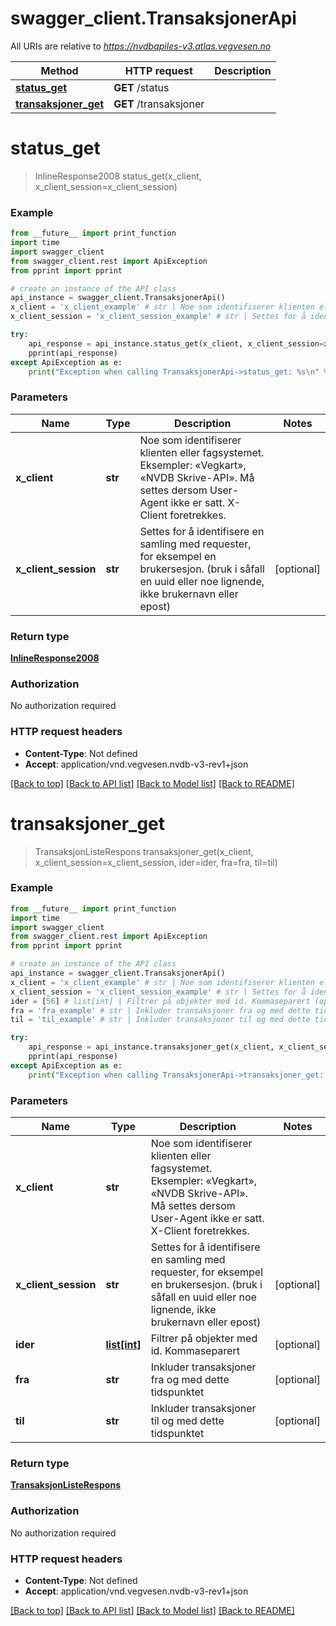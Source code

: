 # swagger_client.TransaksjonerApi

All URIs are relative to *https://nvdbapiles-v3.atlas.vegvesen.no*

Method | HTTP request | Description
------------- | ------------- | -------------
[**status_get**](TransaksjonerApi.md#status_get) | **GET** /status | 
[**transaksjoner_get**](TransaksjonerApi.md#transaksjoner_get) | **GET** /transaksjoner | 

# **status_get**
> InlineResponse2008 status_get(x_client, x_client_session=x_client_session)



### Example
```python
from __future__ import print_function
import time
import swagger_client
from swagger_client.rest import ApiException
from pprint import pprint

# create an instance of the API class
api_instance = swagger_client.TransaksjonerApi()
x_client = 'x_client_example' # str | Noe som identifiserer klienten eller fagsystemet. Eksempler: «Vegkart», «NVDB Skrive-API». Må settes dersom User-Agent ikke er satt. X-Client foretrekkes.
x_client_session = 'x_client_session_example' # str | Settes for å identifisere en samling med requester, for eksempel en brukersesjon. (bruk i såfall en uuid eller noe lignende, ikke brukernavn eller epost) (optional)

try:
    api_response = api_instance.status_get(x_client, x_client_session=x_client_session)
    pprint(api_response)
except ApiException as e:
    print("Exception when calling TransaksjonerApi->status_get: %s\n" % e)
```

### Parameters

Name | Type | Description  | Notes
------------- | ------------- | ------------- | -------------
 **x_client** | **str**| Noe som identifiserer klienten eller fagsystemet. Eksempler: «Vegkart», «NVDB Skrive-API». Må settes dersom User-Agent ikke er satt. X-Client foretrekkes. | 
 **x_client_session** | **str**| Settes for å identifisere en samling med requester, for eksempel en brukersesjon. (bruk i såfall en uuid eller noe lignende, ikke brukernavn eller epost) | [optional] 

### Return type

[**InlineResponse2008**](InlineResponse2008.md)

### Authorization

No authorization required

### HTTP request headers

 - **Content-Type**: Not defined
 - **Accept**: application/vnd.vegvesen.nvdb-v3-rev1+json

[[Back to top]](#) [[Back to API list]](../README.md#documentation-for-api-endpoints) [[Back to Model list]](../README.md#documentation-for-models) [[Back to README]](../README.md)

# **transaksjoner_get**
> TransaksjonListeRespons transaksjoner_get(x_client, x_client_session=x_client_session, ider=ider, fra=fra, til=til)



### Example
```python
from __future__ import print_function
import time
import swagger_client
from swagger_client.rest import ApiException
from pprint import pprint

# create an instance of the API class
api_instance = swagger_client.TransaksjonerApi()
x_client = 'x_client_example' # str | Noe som identifiserer klienten eller fagsystemet. Eksempler: «Vegkart», «NVDB Skrive-API». Må settes dersom User-Agent ikke er satt. X-Client foretrekkes.
x_client_session = 'x_client_session_example' # str | Settes for å identifisere en samling med requester, for eksempel en brukersesjon. (bruk i såfall en uuid eller noe lignende, ikke brukernavn eller epost) (optional)
ider = [56] # list[int] | Filtrer på objekter med id. Kommaseparert (optional)
fra = 'fra_example' # str | Inkluder transaksjoner fra og med dette tidspunktet (optional)
til = 'til_example' # str | Inkluder transaksjoner til og med dette tidspunktet (optional)

try:
    api_response = api_instance.transaksjoner_get(x_client, x_client_session=x_client_session, ider=ider, fra=fra, til=til)
    pprint(api_response)
except ApiException as e:
    print("Exception when calling TransaksjonerApi->transaksjoner_get: %s\n" % e)
```

### Parameters

Name | Type | Description  | Notes
------------- | ------------- | ------------- | -------------
 **x_client** | **str**| Noe som identifiserer klienten eller fagsystemet. Eksempler: «Vegkart», «NVDB Skrive-API». Må settes dersom User-Agent ikke er satt. X-Client foretrekkes. | 
 **x_client_session** | **str**| Settes for å identifisere en samling med requester, for eksempel en brukersesjon. (bruk i såfall en uuid eller noe lignende, ikke brukernavn eller epost) | [optional] 
 **ider** | [**list[int]**](int.md)| Filtrer på objekter med id. Kommaseparert | [optional] 
 **fra** | **str**| Inkluder transaksjoner fra og med dette tidspunktet | [optional] 
 **til** | **str**| Inkluder transaksjoner til og med dette tidspunktet | [optional] 

### Return type

[**TransaksjonListeRespons**](TransaksjonListeRespons.md)

### Authorization

No authorization required

### HTTP request headers

 - **Content-Type**: Not defined
 - **Accept**: application/vnd.vegvesen.nvdb-v3-rev1+json

[[Back to top]](#) [[Back to API list]](../README.md#documentation-for-api-endpoints) [[Back to Model list]](../README.md#documentation-for-models) [[Back to README]](../README.md)

